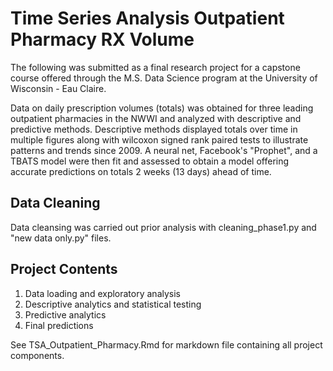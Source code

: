 # Time Series Analysis Outpatient Pharmacy RX Volume
The following was submitted as a final research project for a capstone course offered through the M.S. Data Science program at the University of Wisconsin - Eau Claire.

Data on daily prescription volumes (totals) was obtained for three leading outpatient pharmacies in the NWWI and analyzed with descriptive and predictive methods.  Descriptive methods displayed totals over time in multiple figures along with wilcoxon signed rank paired tests to illustrate patterns and trends since 2009.  A neural net, Facebook's "Prophet", and a TBATS model were then fit and assessed to obtain a model offering accurate predictions on totals 2 weeks (13 days) ahead of time.

## Data Cleaning
Data cleansing was carried out prior analysis with cleaning_phase1.py and "new data only.py" files.

## Project Contents
1. Data loading and exploratory analysis
2. Descriptive analytics and statistical testing
3. Predictive analytics
4. Final predictions

See TSA_Outpatient_Pharmacy.Rmd for markdown file containing all project components.
